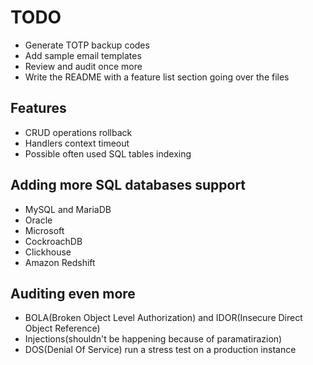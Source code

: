 # TODO
* Generate TOTP backup codes
* Add sample email templates
* Review and audit once more
* Write the README with a feature list section going over the files
## Features
* CRUD operations rollback
* Handlers context timeout
* Possible often used SQL tables indexing
## Adding more SQL databases support
* MySQL and MariaDB
* Oracle
* Microsoft
* CockroachDB
* Clickhouse
* Amazon Redshift
## Auditing even more
* BOLA(Broken Object Level Authorization) and IDOR(Insecure Direct Object Reference)
* Injections(shouldn't be happening because of paramatirazion)
* DOS(Denial Of Service) run a stress test on a production instance